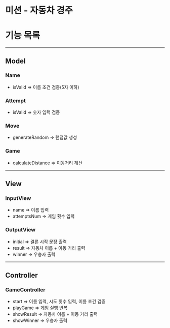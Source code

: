 # 미션 - 자동차 경주

# 기능 목록

---

## Model

### Name 
- isValid => 이름 조건 검증(5자 이하)

### Attempt
- isValid => 숫자 입력 검증

### Move
- generateRandom => 랜덤값 생성

### Game
- calculateDistance => 이동거리 계산

---

## View

### InputView
- name => 이름 입력
- attemptsNum => 게임 횟수 입력

### OutputView
- initial => 결론 시작 문장 출력
- result => 자동차 이름 + 이동 거리 출력
- winner => 우승자 출력

---

## Controller

### GameController
- start => 이름 입력, 시도 횟수 입력, 이름 조건 검증
- playGame => 게임 실행 반복
- showResult => 자동차 이름 + 이동 거리 출력
- showWinner => 우승자 출력










